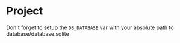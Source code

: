 # Project

Don't forget to setup the `DB_DATABASE` var with your absolute path to database/database.sqlite
